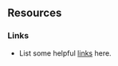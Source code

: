 ## Resources

### Links

- List some helpful [links](https://www.youtube.com/watch?v=S73swRzxs8Y) here.
